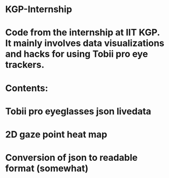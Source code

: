 # KGP-Internship
# Code from the internship at IIT KGP. It mainly involves data visualizations and hacks for using Tobii pro eye trackers.
# Contents:
# Tobii pro eyeglasses json livedata
# 2D gaze point heat map
# Conversion of json to readable format (somewhat)
